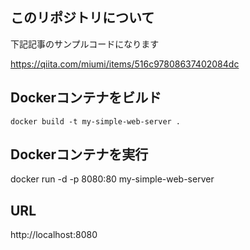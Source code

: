 ## このリポジトリについて
下記記事のサンプルコードになります

https://qiita.com/miumi/items/516c97808637402084dc


## Dockerコンテナをビルド 
`docker build -t my-simple-web-server .`

## Dockerコンテナを実行
docker run -d -p 8080:80 my-simple-web-server

## URL
http://localhost:8080
